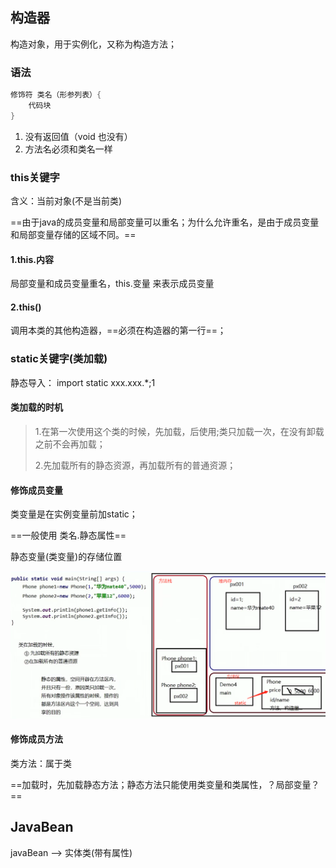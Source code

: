 ## 构造器

构造对象，用于实例化，又称为构造方法；

### 语法

```java
修饰符 类名（形参列表）{
    代码块
}
```

1. 没有返回值（void 也没有）
2. 方法名必须和类名一样



### this关键字

含义：当前对象(不是当前类)

==由于java的成员变量和局部变量可以重名；为什么允许重名，是由于成员变量和局部变量存储的区域不同。==



#### 1.this.内容

局部变量和成员变量重名，this.变量 来表示成员变量



#### 2.this()

调用本类的其他构造器，==必须在构造器的第一行==；





### static关键字(类加载)

静态导入： import static xxx.xxx.*;1

#### 类加载的时机

> 1.在第一次使用这个类的时候，先加载，后使用;类只加载一次，在没有卸载之前不会再加载；
>
> 2.先加载所有的静态资源，再加载所有的普通资源；



#### 修饰成员变量

类变量是在实例变量前加static；

==一般使用 类名.静态属性==



静态变量(类变量)的存储位置

![image-20220309171347550](JAVA12构造方法.assets/image-20220309171347550.png)



#### 修饰成员方法

类方法：属于类

==加载时，先加载静态方法；静态方法只能使用类变量和类属性，？局部变量？==









## JavaBean

javaBean --> 实体类(带有属性)





